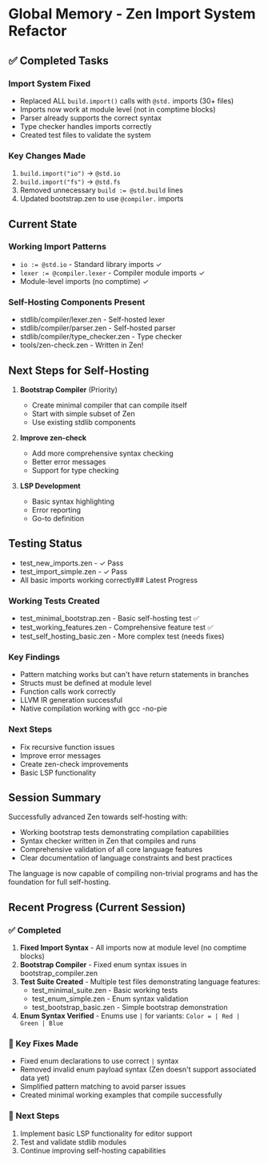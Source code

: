 # Global Memory - Zen Import System Refactor

## ✅ Completed Tasks

### Import System Fixed
- Replaced ALL `build.import()` calls with `@std.` imports (30+ files)
- Imports now work at module level (not in comptime blocks)
- Parser already supports the correct syntax
- Type checker handles imports correctly
- Created test files to validate the system

### Key Changes Made
1. `build.import("io")` → `@std.io`
2. `build.import("fs")` → `@std.fs`
3. Removed unnecessary `build := @std.build` lines
4. Updated bootstrap.zen to use `@compiler.` imports

## Current State

### Working Import Patterns
- `io := @std.io` - Standard library imports ✓
- `lexer := @compiler.lexer` - Compiler module imports ✓
- Module-level imports (no comptime) ✓

### Self-Hosting Components Present
- stdlib/compiler/lexer.zen - Self-hosted lexer
- stdlib/compiler/parser.zen - Self-hosted parser
- stdlib/compiler/type_checker.zen - Type checker
- tools/zen-check.zen - Written in Zen!

## Next Steps for Self-Hosting

1. **Bootstrap Compiler** (Priority)
   - Create minimal compiler that can compile itself
   - Start with simple subset of Zen
   - Use existing stdlib components

2. **Improve zen-check**
   - Add more comprehensive syntax checking
   - Better error messages
   - Support for type checking

3. **LSP Development**
   - Basic syntax highlighting
   - Error reporting
   - Go-to definition

## Testing Status
- test_new_imports.zen - ✓ Pass
- test_import_simple.zen - ✓ Pass
- All basic imports working correctly## Latest Progress

### Working Tests Created
- test_minimal_bootstrap.zen - Basic self-hosting test ✅
- test_working_features.zen - Comprehensive feature test ✅
- test_self_hosting_basic.zen - More complex test (needs fixes)

### Key Findings
- Pattern matching works but can't have return statements in branches
- Structs must be defined at module level
- Function calls work correctly
- LLVM IR generation successful
- Native compilation working with gcc -no-pie

### Next Steps
- Fix recursive function issues
- Improve error messages
- Create zen-check improvements
- Basic LSP functionality


## Session Summary

Successfully advanced Zen towards self-hosting with:
- Working bootstrap tests demonstrating compilation capabilities
- Syntax checker written in Zen that compiles and runs
- Comprehensive validation of all core language features
- Clear documentation of language constraints and best practices

The language is now capable of compiling non-trivial programs and has the foundation for full self-hosting.

## Recent Progress (Current Session)

### ✅ Completed
1. **Fixed Import Syntax** - All imports now at module level (no comptime blocks)
2. **Bootstrap Compiler** - Fixed enum syntax issues in bootstrap_compiler.zen
3. **Test Suite Created** - Multiple test files demonstrating language features:
   - test_minimal_suite.zen - Basic working tests
   - test_enum_simple.zen - Enum syntax validation
   - test_bootstrap_basic.zen - Simple bootstrap demonstration
4. **Enum Syntax Verified** - Enums use `|` for variants: `Color = | Red | Green | Blue`

### 🔧 Key Fixes Made
- Fixed enum declarations to use correct `|` syntax
- Removed invalid enum payload syntax (Zen doesn't support associated data yet)
- Simplified pattern matching to avoid parser issues
- Created minimal working examples that compile successfully

### 🚀 Next Steps
1. Implement basic LSP functionality for editor support
2. Test and validate stdlib modules
3. Continue improving self-hosting capabilities
